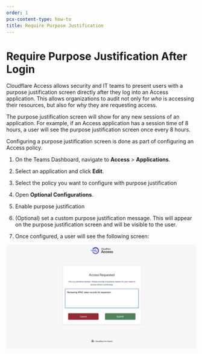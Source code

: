 ```yaml
---
order: 1
pcx-content-type: how-to
title: Require Purpose Justification
---
```


# Require Purpose Justification After Login

Cloudflare Access allows security and IT teams to present users with a purpose justification screen directly after they log into an Access application. This allows organizations to audit not only for *who* is accessing their resources, but also for *why* they are requesting access.

The purpose justification screen will show for any new sessions of an application. For example, if an Access application has a session time of 8 hours, a user will see the purpose justification screen once every 8 hours.

Configuring a purpose justification screen is done as part of configuring an Access policy.

1. On the Teams Dashboard, navigate to **Access** > **Applications**.
1. Select an application and click **Edit**.
1. Select the policy you want to configure with purpose justification
1. Open **Optional Configurations**.
1. Enable purpose justification
1. (Optional) set a custom purpose justification message. This will appear on the purpose justification screen and will be visible to the user.

1. Once configured, a user will see the following screen:

  ![Purpose Justification](../../static/documentation/policies/purpose-justification.png)
